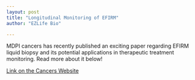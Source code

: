 ```yaml
---
layout: post
title: "Longitudinal Monitoring of EFIRM"
author: "EZLife Bio"

---
```


MDPI cancers has recently published an exciting paper regarding EFIRM liquid biopsy and its potential applications in therapeutic treatment monitoring. Read more about it below!

<a href="https://www.mdpi.com/2072-6694/13/13/3342"> Link on the Cancers Website </a>
